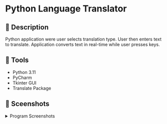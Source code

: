 # Python Language Translator

## :memo: Description

Python application were user selects translation type. User then enters text to translate. 
Application converts text in real-time while user presses keys.


## :wrench: Tools
- Python 3.11
- PyCharm
- Tkinter GUI
- Translate Package

## :eyes: Sceenshots
<details>
<summary>Program Screenshots</summary>

![chinese](https://user-images.githubusercontent.com/81055110/229426267-459f717d-1e6b-427e-aaeb-03d87db3d38b.png)

![czech](https://user-images.githubusercontent.com/81055110/229426298-bb323eb9-27c4-4036-9ea5-61461ac9f2dd.png)

![persian](https://user-images.githubusercontent.com/81055110/229426405-7641f239-82e1-4bae-bcc8-daeef5c7eef9.png)

![portuguese](https://user-images.githubusercontent.com/81055110/229426436-1ff3c1ce-c1c7-42a1-b453-81e6b3e1923d.png)


</details>
